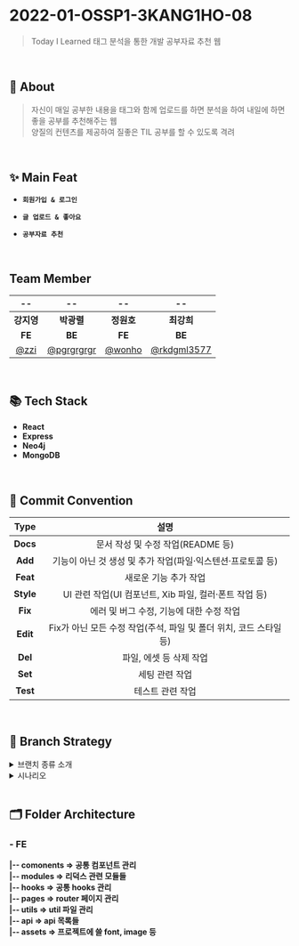 # 2022-01-OSSP1-3KANG1HO-08

> Today I Learned 태그 분석을 통한 개발 공부자료 추천 웹 

<br />

## 💭 About

> 자신이 매일 공부한 내용을 태그와 함께 업로드를 하면 분석을 하여 내일에 하면 좋을 공부를 추천해주는 웹  
> 양질의 컨텐츠를 제공하여 질좋은 TIL 공부를 할 수 있도록 격려


<br />

## ✨ Main Feat

- **`회원가입 & 로그인`**   

- **`글 업로드 & 좋아요`**   

- **`공부자료 추천`**  



<br /> 

## Team Member 

| -- | -- | -- | -- |
|:--:|:--:|:--:|:--:|
|**강지영**|**박광렬**|**정원호**|**최강희**|
|**FE**|**BE**|**FE**|**BE**|
|[@zzi](https://github.com/99-zziy)|[@pgrgrgrgr](https://github.com/pgrgrgrgr)|[@wonho](https://github.com/wonho1401)|[@rkdgml3577](https://github.com/rkdgml3577)|



<br />

## 📚 Tech Stack
- **React**
- **Express**
- **Neo4j**
- **MongoDB**


<br />


## 📍 Commit Convention
|**Type**|설명|
|:--:|:--:|
|**Docs** |  문서 작성 및 수정 작업(README 등)  |
|**Add**  |  기능이 아닌 것 생성 및 추가 작업(파일·익스텐션·프로토콜 등)  |
|**Feat**  | 새로운 기능 추가 작업  |
|**Style** |  UI 관련 작업(UI 컴포넌트, Xib 파일, 컬러·폰트 작업 등)  |
|**Fix** |  에러 및 버그 수정, 기능에 대한 수정 작업  |
|**Edit** |  Fix가 아닌 모든 수정 작업(주석, 파일 및 폴더 위치, 코드 스타일 등)  |
|**Del**   | 파일, 에셋 등 삭제 작업  |
|**Set**   | 세팅 관련 작업  |
|**Test**  |  테스트 관련 작업  |

<br />

## 🐾 Branch Strategy

<details markdown="1">
<summary>브랜치 종류 소개</summary>

`develop` - default 
- protected → 승인 받아야만 merge 가능

`feature`
- feature/#이슈번호
- feature/#1

</details>

<details markdown="1">
<summary>시나리오</summary>

> 1️⃣ **Issue**
> 1. 이슈생성

> 2️⃣ **Branch**
> - ex. feature/#16

> 3️⃣ **Pull request**
> 1. reviewer → 4명
> 2. 4명 중 2명이 승인(approve)을 해야 merge 가능

> 4️⃣ **Code Review**
> 1. 수정 요청
> 2. 대상자(작업자)가 수정을 하고 다시 커밋을 날림
> 3. 수정 반영하고 답글로 커밋로그 남기기
>    - 수정사항은 커밋번호로 남기기

> 5️⃣ **merge**
> 1. 팀원 호출
> 2. 간단한 리뷰, 피드백, 회의 마친 후
> 3. 다 같이 보는 자리에서 합칠 수 있도록 하기

</details>
<br />

## 🗂 Folder Architecture
### - FE
 **|-- comonents  => 공통 컴포넌트 관리 <br />
   |-- modules => 리덕스 관련 모듈들 <br />
   |-- hooks => 공통 hooks 관리 <br />
   |-- pages  => router 페이지 관리 <br />
   |-- utils => util 파일 관리 <br />
   |-- api => api 목록들  <br />
   |-- assets => 프로젝트에 쓸 font, image 등 <br />**

